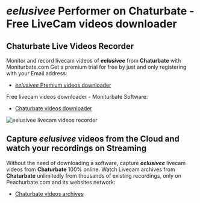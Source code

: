 # _eelusivee_ Performer on Chaturbate - Free LiveCam videos downloader

## Chaturbate Live Videos Recorder

Monitor and record livecam videos of **_eelusivee_** from **Chaturbate** with Moniturbate.com
Get a premium trial for free by just and only registering with your Email address:
* [_eelusivee_ Premium videos downloader](https://moniturbate.com/request-demo-licence-key.html)

Free livecam videos downloader - Moniturbate Software:
* [Chaturbate videos downloader](https://moniturbate.com/moniturbate-download-software.html)

![_eelusivee_ livecam videos recorder](https://peachurnet.com/templates/moniturbate-software.png)


## Capture _eelusivee_ videos from the Cloud and watch your recordings on Streaming

Without the need of downloading a software, capture **_eelusivee_** livecam videos from **Chaturbate** 100% online.
Watch Livecam archives from **Chaturbate** unlimitedly from thousands of existing recordings, only on Peachurbate.com and its websites network:
* [Chaturbate videos archives](https://peachurnet.com/)